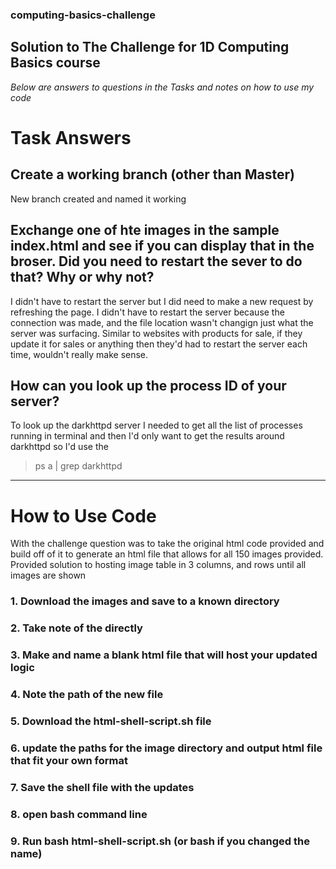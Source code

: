 ### computing-basics-challenge

## Solution to The Challenge for 1D Computing Basics course
*Below are answers to questions in the Tasks and notes on how to use my code*

# Task Answers

## Create a working branch (other than Master)
New branch created and named it working
  
## Exchange one of hte images in the sample index.html and see if you can display that in the broser. Did you need to restart the sever to do that? Why or why not?
I didn't have to restart the server but I did need to make a new request by refreshing the page. I didn't have to restart the server because the connection was made, and the file location wasn't changign just what the server was surfacing. Similar to websites with products for sale, if they update it for sales or anything then they'd had to restart the server each time, wouldn't really make sense.

## How can you look up the process ID of your server?
To look up the darkhttpd server I needed to get all the list of processes running in terminal and then I'd only want to get the results around darkhttpd so I'd use the 
  > ps a | grep darkhttpd
---------------------------------------------------------------------------

# How to Use Code

With the challenge question was to take the original html code provided and build off of it to generate an html file that allows for all 150 images provided. Provided solution to hosting image table in 3 columns, and rows until all images are shown

### 1. Download the images and save to a known directory
### 2. Take note of the directly 
### 3. Make and name a blank html file that will host your updated logic
### 4. Note the path of the new file
### 5. Download the html-shell-script.sh file
### 6. update the paths for the image directory and output html file that fit your own format
### 7. Save the shell file with the updates
### 8. open bash command line
### 9. Run bash html-shell-script.sh (or bash <name of updated shell file> if you changed the name)
